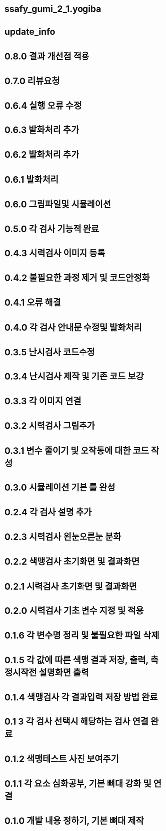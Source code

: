 # ssafy_gumi_2_1.yogiba











# update_info

# 0.8.0 결과 개선점 적용

# 0.7.0 리뷰요청

# 0.6.4 실행 오류 수정
# 0.6.3 발화처리 추가
# 0.6.2 발화처리 추가
# 0.6.1 발화처리
# 0.6.0 그림파일및 시뮬레이션 

# 0.5.0 각 검사 기능적 완료

# 0.4.3 시력검사 이미지 등록
# 0.4.2 불필요한 과정 제거 및 코드안정화
# 0.4.1 오류 해결
# 0.4.0 각 검사 안내문 수정및 발화처리

# 0.3.5 난시검사 코드수정
# 0.3.4 난시검사 제작 및 기존 코드 보강
# 0.3.3 각 이미지 연결
# 0.3.2 시력검사 그림추가
# 0.3.1 변수 줄이기 및 오작동에 대한 코드 작성
# 0.3.0 시뮬레이션 기본 틀 완성

# 0.2.4 각 검사 설명 추가
# 0.2.3 시력검사 왼눈오른눈 분화
# 0.2.2 색맹검사 초기화면 및 결과화면
# 0.2.1 시력검사 초기화면 및 결과화면
# 0.2.0 시력검사 기초 변수 지정 및 적용

# 0.1.6 각 변수명 정리 및 불필요한 파일 삭제
# 0.1.5 각 값에 따른 색맹 결과 저장, 출력, 측정시작전 설명화면 출력
# 0.1.4 색맹검사 각 결과입력 저장 방법 완료
# 0.1 3 각 검사 선택시 해당하는 검사 연결 완료
# 0.1.2 색맹테스트 사진 보여주기
# 0.1.1 각 요소 심화공부, 기본 뼈대 강화 및 연결
# 0.1.0 개발 내용 정하기, 기본 뼈대 제작


